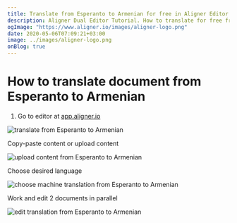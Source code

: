 ```yaml
---
title: Translate from Esperanto to Armenian for free in Aligner Editor
description: Aligner Dual Editor Tutorial. How to translate for free from Esperanto to Armenian. Aligner is multilingual document management platform. 
ogImage: "https://www.aligner.io/images/aligner-logo.png"
date: 2020-05-06T07:09:21+03:00
image: ../images/aligner-logo.png
onBlog: true
---
```


# How to translate document from Esperanto to Armenian

1. Go to editor at [app.aligner.io](https://app.aligner.io "Aligner App web page")

![translate from Esperanto to Armenian](../aligner-blank-editor.png "translate from Esperanto to Armenian")

Copy-paste content or upload content

![upload content from Esperanto to Armenian](../aligner-uploaded-document.png "upload content from Esperanto to Armenian")

Choose desired language

![choose machine translation from Esperanto to Armenian](../aligner-language-dropdown.png "choose machine translation from Esperanto to Armenian")

Work and edit 2 documents in parallel

![edit translation from Esperanto to Armenian](../aligner-double-sitded-editor.png "edit translation from Esperanto to Armenian")

